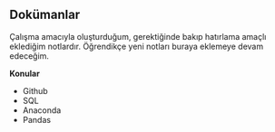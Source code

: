 ## Dokümanlar
Çalışma amacıyla oluşturduğum, gerektiğinde bakıp hatırlama amaçlı eklediğim notlardır. Öğrendikçe yeni notları buraya eklemeye devam edeceğim.

<b><dt>Konular</dt></b>
<ul>
  <li>Github</li>
  <li>SQL</li>
  <li>Anaconda</li>
  <li>Pandas</li>
</ul>

